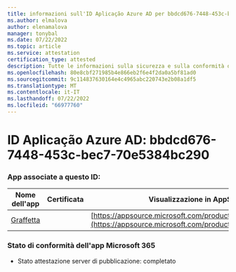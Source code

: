 ```yaml
---
title: informazioni sull'ID Aplicação Azure AD per bbdcd676-7448-453c-bec7-70e5384bc290
ms.author: elmalova
author: elenamalova
manager: tonybal
ms.date: 07/22/2022
ms.topic: article
ms.service: attestation
certification_type: attested
description: Tutte le informazioni sulla sicurezza e sulla conformità disponibili per bbdcd676-7448-453c-bec7-70e5384bc290.
ms.openlocfilehash: 80e8cbf271985b4e866eb2f6e4f2da0a5bf81ad0
ms.sourcegitcommit: 9c114837630164e4c4965abc220743e2b08a1df5
ms.translationtype: MT
ms.contentlocale: it-IT
ms.lasthandoff: 07/22/2022
ms.locfileid: "66977760"
---
```

# <a name="azure-app-id-bbdcd676-7448-453c-bec7-70e5384bc290"></a>ID Aplicação Azure AD: bbdcd676-7448-453c-bec7-70e5384bc290


### <a name="apps-associated-with-this-id"></a>App associate a questo ID:
| **Nome dell'app** | **Certificata** | **Visualizzazione in AppSource** |
|--------------|---------------|-----------------------|
| [Graffetta](../forward/WA200003281.md) |  | [https://appsource.microsoft.com/product/office/WA200003281](https://appsource.microsoft.com/product/office/WA200003281) |

### <a name="microsoft-365-app-compliance-status"></a>Stato di conformità dell'app Microsoft 365
- Stato attestazione server di pubblicazione: completato
